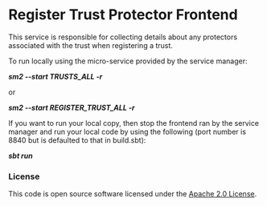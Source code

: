 
# Register Trust Protector Frontend

This service is responsible for collecting details about any protectors associated with the trust when registering a trust.

To run locally using the micro-service provided by the service manager:

***sm2 --start TRUSTS_ALL -r***

or

***sm2 --start REGISTER_TRUST_ALL -r***

If you want to run your local copy, then stop the frontend ran by the service manager and run your local code by using the following (port number is 8840 but is defaulted to that in build.sbt):

***sbt run***

### License

This code is open source software licensed under the [Apache 2.0 License]("http://www.apache.org/licenses/LICENSE-2.0.html").
